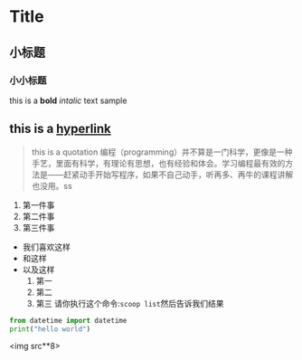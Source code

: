 # Title

## 小标题

### 小小标题

this is a **bold** *intalic* text sample

this is a [hyperlink](https://www.bilibili.com/video/av75225128/)
---
> this is a quotation 编程（programming）并不算是一门科学，更像是一种手艺，里面有科学，有理论有思想，也有经验和体会。学习编程最有效的方法是——赶紧动手开始写程序，如果不自己动手，听再多、再牛的课程讲解也没用。ss

1. 第一件事
1. 第二件事
1. 第三件事 
* 我们喜欢这样
* 和这样
* 以及这样
    1. 第一
    2. 第二
    3. 第三
请你执行这个命令:``scoop list``然后告诉我们结果
```python
from datetime import datetime
print("hello world")
```
<img src**8>